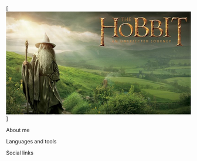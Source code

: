 [![Header](https://github.com/Inna-Mykytiuk/Inna-Mykytiuk/blob/main/assets/hobbit.jpg)]

About me

Languages and tools

Social links
